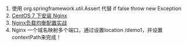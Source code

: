 1. 使用 org.springframework.util.Assert 代替 if false throw new Exception
2. [CentOS 7 下安装 Nginx](https://www.linuxidc.com/Linux/2016-09/134907.htm)
3. [Nginx负载均衡配置实战](https://www.linuxidc.com/Linux/2014-12/110036.htm)
4. Nginx 一个域名映射多个端口，通过设置location /demo1，并设置 contextPath来完成！ 
